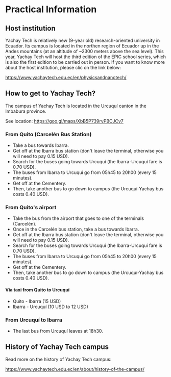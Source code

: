 # Practical Information

## Host institution

Yachay Tech is relatively new (9-year old) research-oriented university in Ecuador. Its campus is located in the northen region of Ecuador up in the Andes mountains (at an altitude of ~2300 meters above the sea level). This year, Yachay Tech will host the third edition of the EPIC school series, which is also the first edition to be carried out in person. If you want to know more about the host institution, please clic on the link below:

https://www.yachaytech.edu.ec/en/physicsandnanotech/

## How to get to Yachay Tech?

The campus of Yachay Tech is located in the Urcuquí canton in the Imbabura province.

See location: https://goo.gl/maps/XbB5P739rvPBCJCv7

### From Quito (Carcelén Bus Station)
- Take a bus towards Ibarra.
- Get off at the Ibarra bus station (don't leave the terminal, otherwise you will need to pay 0.15 USD).
- Search for the buses going towards Urcuquí (the Ibarra-Urcuquí fare is 0.70 USD).
- The buses from Ibarra to Urcuquí go from 05h45 to 20h00 (every 15 minutes).
- Get off at the Cementery.
- Then, take another bus to go down to campus (the Urcuquí-Yachay bus costs 0.40 USD).


### From Quito's airport
- Take the bus from the airport that goes to one of the terminals (Carcelén).
- Once in the Carcelén bus station, take a bus towards Ibarra.
- Get off at the Ibarra bus station (don't leave the terminal, otherwise you will need to pay 0.15 USD).
- Search for the buses going towards Urcuquí (the Ibarra-Urcuquí fare is 0.70 USD).
- The buses from Ibarra to Urcuquí go from 05h45 to 20h00 (every 15 minutes).
- Get off at the Cementery.
- Then, take another bus to go down to campus (the Urcuquí-Yachay bus costs 0.40 USD).

#### Via taxi from Quito to Urcuquí
- Quito - Ibarra (15 USD)
- Ibarra - Urcuquí (10 USD to 12 USD)

### From Urcuquí to Ibarra
- The last bus from Urcuquí leaves at 18h30.


## History of Yachay Tech campus

Read more on the history of Yachay Tech campus:

https://www.yachaytech.edu.ec/en/about/history-of-the-campus/
